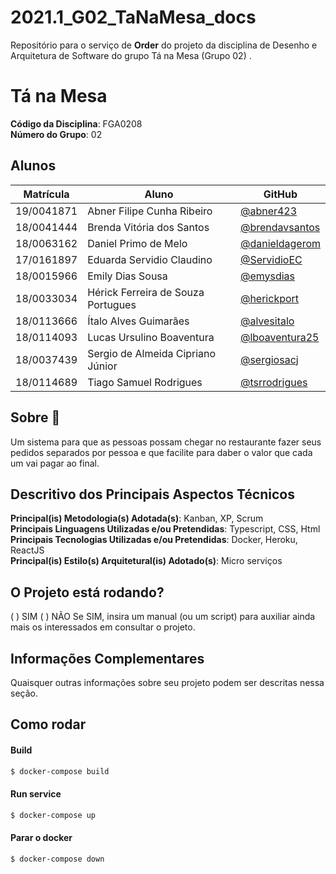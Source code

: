 # 2021.1_G02_TaNaMesa_docs

Repositório para o serviço de **Order** do projeto da disciplina de Desenho e Arquitetura de Software do grupo Tá na Mesa (Grupo 02) .

# Tá na Mesa

**Código da Disciplina**: FGA0208<br>
**Número do Grupo**: 02<br>

## Alunos
|Matrícula    | Aluno                              | GitHub                                                     |
| ----------  | ---------------------------------- | ---------------------------------------------------------- |
| 19/0041871  | Abner Filipe Cunha Ribeiro         | [@abner423](https://github.com/abner423)                  |
| 18/0041444  | Brenda Vitória dos Santos          | [@brendavsantos](https://github.com/brendavsantos)         |
| 18/0063162  | Daniel Primo de Melo               | [@danieldagerom](https://github.com/danieldagerom)         |
| 17/0161897  | Eduarda Servidio Claudino          | [@ServidioEC](https://github.com/ServidioEC)               |
| 18/0015966  | Emily Dias Sousa                   | [@emysdias](https://github.com/emysdias)                   |
| 18/0033034  | Hérick Ferreira de Souza Portugues | [@herickport](https://github.com/herickport)               |
| 18/0113666  | Ítalo Alves Guimarães              | [@alvesitalo](https://github.com/alvesitalo)               |
| 18/0114093  | Lucas Ursulino Boaventura          | [@lboaventura25](https://github.com/lboaventura25)         |
| 18/0037439  | Sergio de Almeida Cipriano Júnior  | [@sergiosacj](https://github.com/sergiosacj)               |
| 18/0114689  | Tiago Samuel Rodrigues             | [@tsrrodrigues](https://github.com/tsrrodrigues)           |

## Sobre 🍔
Um sistema para que as pessoas possam chegar no restaurante fazer seus pedidos separados por pessoa e que facilite para daber o valor que cada um vai pagar ao final. 

## Descritivo dos Principais Aspectos Técnicos 

**Principal(is) Metodologia(s) Adotada(s)**: Kanban, XP, Scrum<br>
**Principais Linguagens Utilizadas e/ou Pretendidas**: Typescript, CSS, Html<br>
**Principais Tecnologias Utilizadas e/ou Pretendidas**: Docker, Heroku, ReactJS<br>
**Principal(is) Estilo(s) Arquitetural(is) Adotado(s)**: Micro serviços<br>

## O Projeto está rodando?

( ) SIM
( ) NÃO
Se SIM, insira um manual (ou um script) para auxiliar ainda mais os interessados em consultar o projeto.

## Informações Complementares 

Quaisquer outras informações sobre seu projeto podem ser descritas nessa seção.

## Como rodar

#### Build

```bash
$ docker-compose build
```

#### Run service

```bash
$ docker-compose up
```

#### Parar o docker

```bash
$ docker-compose down
```

